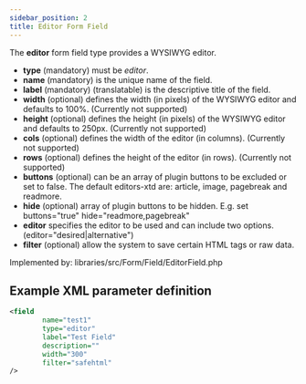 ```yaml
---
sidebar_position: 2
title: Editor Form Field
---
```



The **editor** form field type provides a WYSIWYG editor.

- **type** (mandatory) must be *editor*.
- **name** (mandatory) is the unique name of the field.
- **label** (mandatory) (translatable) is the descriptive title of the
  field.
- **width** (optional) defines the width (in pixels) of the WYSIWYG editor and defaults to 100%. (Currently not supported)
- **height** (optional) defines the height (in pixels) of the WYSIWYG editor and defaults to 250px. (Currently not supported)
- **cols** (optional) defines the width of the editor (in columns). (Currently not supported)
- **rows** (optional) defines the height of the editor (in rows). (Currently not supported)
- **buttons** (optional) can be an array of plugin buttons to be excluded or set to false. The default editors-xtd are: article, image, pagebreak and readmore.
- **hide** (optional) array of plugin buttons to be hidden. E.g. set buttons="true" hide="readmore,pagebreak"
- **editor** specifies the editor to be used and can include two options. (editor="desired|alternative")
- **filter** (optional) allow the system to save certain HTML tags or raw data.

Implemented by: libraries/src/Form/Field/EditorField.php

## Example XML parameter definition

```xml
<field
        name="test1" 
        type="editor" 
        label="Test Field" 
        description="" 
        width="300" 
        filter="safehtml"
/>
```